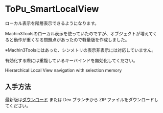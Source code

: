 # ToPu_SmartLocalView
ローカル表示を階層表示できるようになります。

Machin3Toolsのローカル表示を使っていたのですが、オブジェクトが増えてくると動作が重くなる問題点があったので軽量版を作成しました。

※Machin3Toolsにはあった、シンメトリの表示非表示には対応していません。

有効化する際には重複しているキーバインドを無効化してください。

Hierarchical Local View navigation with selection memory


## 入手方法
最新版は[ダウンロード](https://github.com/http4211/ToPu_SmartLocalView/releases) または Dev ブランチから ZIP ファイルをダウンロードしてください。

